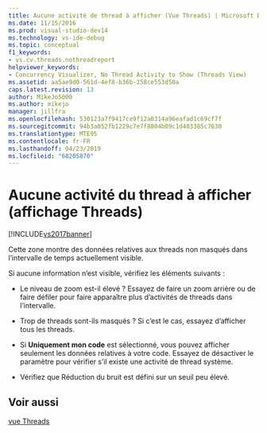 ```yaml
---
title: Aucune activité de thread à afficher (Vue Threads) | Microsoft Docs
ms.date: 11/15/2016
ms.prod: visual-studio-dev14
ms.technology: vs-ide-debug
ms.topic: conceptual
f1_keywords:
- vs.cv.threads.nothreadreport
helpviewer_keywords:
- Concurrency Visualizer, No Thread Activity to Show (Threads View)
ms.assetid: aa5ae9d0-561d-4ef8-b36b-258ce553d50a
caps.latest.revision: 13
author: MikeJo5000
ms.author: mikejo
manager: jillfra
ms.openlocfilehash: 530123a7f9417ce9f12a0314a96eafad1c69cf7f
ms.sourcegitcommit: 94b3a052fb1229c7e7f8804b09c1d403385c7630
ms.translationtype: MTE95
ms.contentlocale: fr-FR
ms.lasthandoff: 04/23/2019
ms.locfileid: "68205870"
---
```

# <a name="no-thread-activity-to-show-threads-view"></a>Aucune activité du thread à afficher (affichage Threads)
[!INCLUDE[vs2017banner](../includes/vs2017banner.md)]

Cette zone montre des données relatives aux threads non masqués dans l’intervalle de temps actuellement visible.  
  
 Si aucune information n’est visible, vérifiez les éléments suivants :  
  
- Le niveau de zoom est-il élevé ? Essayez de faire un zoom arrière ou de faire défiler pour faire apparaître plus d’activités de threads dans l’intervalle.  
  
- Trop de threads sont-ils masqués ? Si c’est le cas, essayez d’afficher tous les threads.  
  
- Si **Uniquement mon code** est sélectionné, vous pouvez afficher seulement les données relatives à votre code. Essayez de désactiver le paramètre pour vérifier s’il existe une activité de thread système.  
  
- Vérifiez que Réduction du bruit est défini sur un seuil peu élevé.  
  
## <a name="see-also"></a>Voir aussi  
 [vue Threads](../profiling/threads-view-parallel-performance.md)
